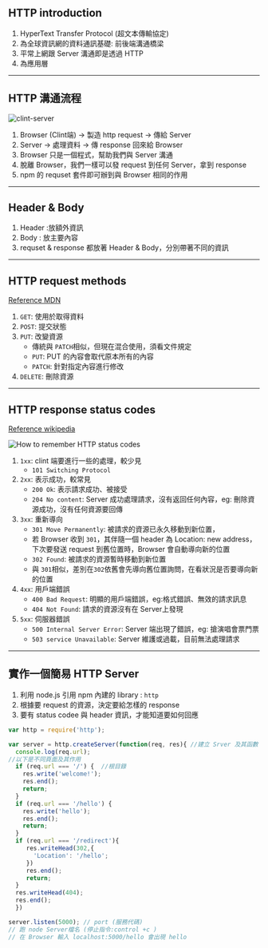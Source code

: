## HTTP introduction
1. HyperText Transfer Protocol (超文本傳輸協定)
2. 為全球資訊網的資料通訊基礎: 前後端溝通橋梁
3. 平常上網跟 Server 溝通即是透過 HTTP
4. 為應用層
***
## HTTP 溝通流程
![clint-server](https://i.stack.imgur.com/uKIb7.png)
1. Browser (Clint端) -> 製造 http request -> 傳給 Server
2. Server  -> 處理資料 -> 傳 response 回來給 Browser
3. Browser 只是一個程式，幫助我們與 Server 溝通
4. 脫離 Browser，我們一樣可以發 request 到任何 Server，拿到 response
5. npm 的 requset 套件即可辦到與 Browser 相同的作用
***
## Header & Body
1. Header :放額外資訊
2. Body : 放主要內容
3. requset & response 都放著 Header & Body，分別帶著不同的資訊
***
## HTTP request methods
[Reference  MDN](https://developer.mozilla.org/zh-TW/docs/Web/HTTP/Methods)
1. `GET`: 使用於取得資料
2. `POST`: 提交狀態
3. `PUT`: 改變資源
   * 傳統與 `PATCH`相似，但現在混合使用，須看文件規定
   * `PUT`: PUT 的內容會取代原本所有的內容
   * `PATCH`: 針對指定內容進行修改
4. `DELETE`: 刪除資源
***
## HTTP response status codes
[Reference  wikipedia](https://zh.wikipedia.org/wiki/HTTP%E7%8A%B6%E6%80%81%E7%A0%81)

![How to remember HTTP status codes](https://drtomcrick.files.wordpress.com/2017/04/http-status-code-cheat-sheet1.png)
1. `1xx`: clint 端要進行一些的處理，較少見
   * `101 Switching Protocol`
2. `2xx`: 表示成功，較常見
   * `200 Ok`: 表示請求成功、被接受
   * `204 No content`: Server 成功處理請求，沒有返回任何內容，eg: 刪除資源成功，沒有任何資源要回傳
3. `3xx`: 重新導向
   * `301 Move Permanently`: 被請求的資源已永久移動到新位置，
   * 若 Browser 收到 `301`，其伴隨一個 header 為 Location: new address，下次要發送 request 到舊位置時，Browser 會自動導向新的位置
   * `302 Found`: 被請求的資源暫時移動到新位置
   * 與 `301`相似，差別在`302`依舊會先導向舊位置詢問，在看狀況是否要導向新的位置
4. `4xx`: 用戶端錯誤
   * `400 Bad Request`: 明顯的用戶端錯誤，eg:格式錯誤、無效的請求訊息
   * `404 Not Found`: 請求的資源沒有在 Server上發現
5. `5xx`: 伺服器錯誤
   * `500 Internal Server Error`: Server 端出現了錯誤，eg: 搶演唱會票門票
   * `503 service Unavailable`: Server 維護或過載，目前無法處理請求
***
## 實作一個簡易 HTTP Server
1. 利用 node.js 引用 npm 內建的 library : `http`
2. 根據要 request 的資源，決定要給怎樣的 response
3. 要有 status codee 與 header 資訊，才能知道要如何回應
```JavaScript
var http = require('http');

var server = http.createServer(function(req, res){ //建立 Srver 及其函數
  console.log(req.url);
//以下是不同頁面及其作用
  if (req.url === '/') {  //根目錄
    res.write('welcome!');
    res.end();
    return;
  }
  if (req.url === '/hello') {
    res.write('hello');
    res.end();
    return;
  }
  if (req.url === '/redirect'){
     res.writeHead(302,{
       'Location': '/hello';
     })
     res.end();
     return;
  }
  res.writeHead(404);
  res.end();
  })

server.listen(5000); // port (服務代碼)
// 跑 node Server檔名 (停止指令:control +c )
// 在 Browser 輸入 localhost:5000/hello 會出現 hello
```
